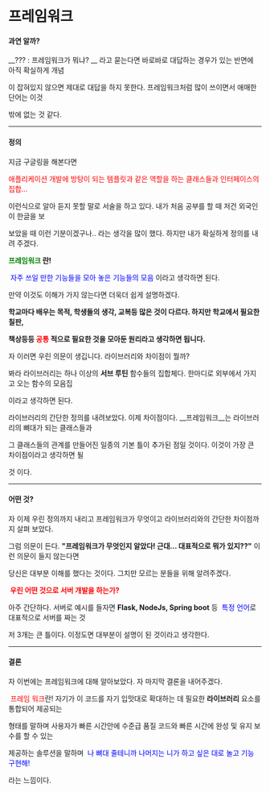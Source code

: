 # 프레임워크

####  과연 알까?

 __??? : 프레임워크가 뭐냐? __ 라고 묻는다면 바로바로 대답하는 경우가 있는 반면에 아직 확실하게 개념

이 잡혀있지 않으면 제대로 대답을 하지 못한다. 프레임워크처럼 많이 쓰이면서 애매한 단어는 이것

밖에 없는 것 같다.

___

#### 정의 

지금 구글링을 해본다면 

<span style="color:red">애플리케이션 개발에 방탕이 되는 템플릿과 같은 역할을 하는 클래스들과 인터페이스의 집합...</span>

이런식으로 알아 듣지 못할 말로 서술을 하고 있다. 내가 처음 공부를 할 때 저건 외국인이 한글을 보

보았을 때 이런 기분이겠구나.. 라는 생각을 많이 했다. 하지만 내가 확실하게 정의를 내려 주겠다.



__<span style="color:green">프레임워크</span> 란!__

<span style="color:blue"> 자주 쓰일 만한 기능들을 모아 놓은 기능들의 모음</span> 이라고 생각하면 된다. 

만약 이것도 이해가 가지 않는다면 더욱더 쉽게 설명하겠다.

__학교마다 배우는 목적, 학생들의 생각, 교복등 많은 것이 다르다. 하지만 학교에서 필요한 칠판,__

__책상등등 <span style="color:red"> 공통 </span>적으로 필요한 것을 모아둔 원리라고 생각하면 됩니다.__

자 이러면 우린 의문이 생깁니다. 라이브러리와 차이점이 뭘까?

봐라 라이브러리는 하나 이상의 __서브 루틴__ 함수들의 집합체다. 한마디로 외부에서 가지고 오는 함수의 모음집 

이라고 생각하면 된다.

라이브러리의 간단한 정의를 내려보았다. 이제 차이점이다.  __프레임워크__는 라이브러리의 뼈대가 되는 클래스들과 

그 클래스들의 관계를 만들어진 일종의 기본 틀이 추가된 점일 것이다. 이것이 가장 큰 차이점이라고 생각하면 될 

것 이다.

___

####  어떤 것?

자 이제 우린 정의까지 내리고 프레임워크가 무엇이고 라이브러리와의 간단한 차이점까지 살펴 보았다. 

그럼 의문이 든다. __"프레임워크가 무엇인지 알았다! 근대... 대표적으로 뭐가 있지??"__ 이런 의문이 들지 않는다면 

당신은 대부분 이해를 했다는 것이다. 그치만 모르는 분들을 위해 알려주겠다.  



__<span style="color:red"> 우린 어떤 것으로 서버 개발을 하는가?</span>__

아주 간단하다. 서버로 예시를 들자면 __Flask,  NodeJs, Spring boot__ 등 <span style="color:blue"> 특정 언어</span>로 대표적으로 서버를 짜는 것 

저 3개는  큰 틀이다. 이정도면 대부분이 설명이  된 것이라고 생각한다.

___

#### 결론

자 이번에는 프레임워크에 대해 알아보았다. 자 마지막 결론을 내어주겠다.

<span style="color:red"> 프레임 워크</span>란! 자기가 이 코드를 자기 입맛대로 확대하는 데 필요한 __라이브러리__ 요소를 통합되어 제공되는 

형태를 말하며 사용자가 빠른 시간안에 수준급 품질 코드와 빠른 시간에 완성 및 유지 보수를 할 수 있는 

제공하는 솔루션을 말하며 <span style="color:BLUE"> 나 뼈대 줄테니까 나머지는 니가 하고 싶은 대로 놀고 기능 구현해!</span>

라는 느낌이다.

